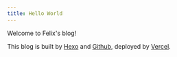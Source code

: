 ```yaml
---
title: Hello World
---
```

Welcome to Felix's blog! 

This blog is built by [Hexo](https://hexo.io) and [Github](https://github.com/), deployed by [Vercel](https://vercel.com/).
